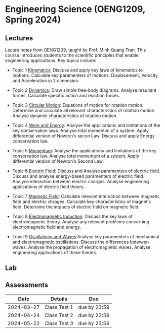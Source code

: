 # Engineering Science (OENG1209, Spring 2024)

## Lectures

Lecure notes from OENG1209, taught by Prof. Minh Quang Tran. This course introduces students to the scientific principles that enable engineering applications. Key topics include:

* Topic 1 [Kinematics](kinematic.md): Discuss and apply key laws of kinematics to motions. Calculate key paramenters of motions: Displacement, Velocity, and Acceleration in 2 dimension.

* Topic 2 [Dynamics](dynamics.md): Draw simple free-body diagrams. Analyse resultant forces. Calculate specific action and reaction forces.

* Topic 3 [Circular Motion](circular.md): Equations of motion for rotation motion. Determine and calculate all relevant characteristics of rotation motion. Analyse dynamic characteristics of rotation motion.

* Topic 4 [Work and Energy](work.md): Analyse the applications and limitations of the key conservation laws. Analyse total momentim of a system. Apply differential version of Newton's secon Law. Discuss and apply Energy conservation law.

* Topic 5 [Momentum](momentum.md): Analyse the applications and limitations of the key conservation law. Analyse total momentum of a system. Apply differential version of Newton's Second Law.

* Topic 6 [Electric Field](electric.md): Discuss and Analyse paramenters of electric field. Discuss and analyse energy-based paramenters of electric field. Analyse interaction between electric charges. Analyse engineering applications of electric field theory.

* Topic 7 [Magnetic Field](magnetic.md): Calculate relevant interaction between magnetic field and electric chrages. Calculate key characteristics of magnetic field. Determine the impacts of electric field on magnetic field.

* Topic 8 [Electromagnetic Induction](electromagnetic.md): Discuss the key laws of electromagnetic theory. Analyse any relevant problems concerning electromagnetic field and energy.

* Topic 9 [Oscillations and Waves](oscillations.md):Analyse key paramenters of mechanical and electromagnetic oscillations. Discuss the differences betwwen waves. Analyse the propagation of electromagnetic waves. Analyse engineering applications of these theries.


## Lab

## Assessments
|  Date      |    Details       |  Due   	|
| ------------- |-------------  | ------- |
|    2024-03-27    |    Class Test 1          | due by 23:59       |
|    2024-04-24    |    Class Test 2          | due by 23:59       |
|    2024-05-22    |    Class Test 3          | due by 23:59       |

